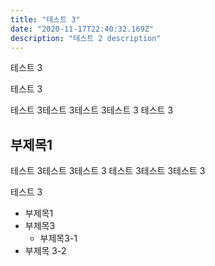 ```yaml
---
title: "테스트 3"
date: "2020-11-17T22:40:32.169Z"
description: "테스트 2 description"
---
```


 테스트 3
 
 테스트 3
 
 테스트 3테스트 3테스트 3테스트 3
 테스트 3
## 부제목1

테스트 3테스트 3테스트 3
테스트 3테스트 3테스트 3




테스트 3




- 부제목1
- 부제목3
  - 부제목3-1
- 부제목 3-2